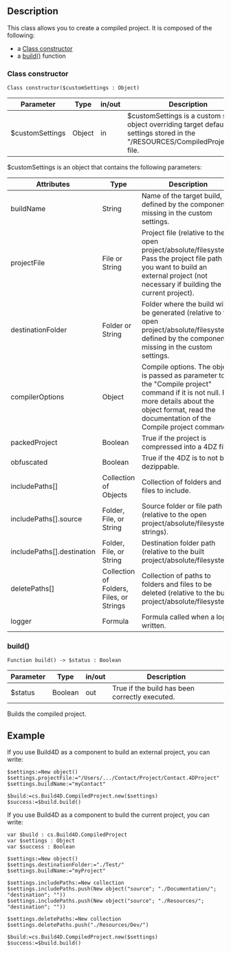 <!-- Type your summary here -->
## Description

This class allows you to create a compiled project. It is composed of the following:

* a [Class constructor](#class-constructor)
* a [build()](#build) function

### Class constructor

```4D
Class constructor($customSettings : Object)
```
| Parameter | Type | in/out | Description |
|---|---|---|---|
| $customSettings | Object | in | $customSettings is a custom settings object overriding target default settings stored in the "/RESOURCES/CompiledProject.json" file. |

$customSettings is an object that contains the following parameters:

| Attributes | Type | Description |
|---|---|---|        
|buildName | String | Name of the target build, defined by the component if missing in the custom settings.|
|projectFile | File or String | Project file (relative to the open project/absolute/filesystem). Pass the project file path if you want to build an external project (not necessary if building the current project).|
|destinationFolder | Folder or String | Folder where the build will be generated (relative to the open project/absolute/filesystem), defined by the component if missing in the custom settings.|
|compilerOptions | Object | Compile options. The object is passed as parameter to the "Compile project" command if it is not null. For more details about the object format, read the documentation of the Compile project command.|
|packedProject | Boolean | True if the project is compressed into a 4DZ file.|
|obfuscated | Boolean | True if the 4DZ is to not be dezippable.|
|includePaths[] | Collection of Objects | Collection of folders and files to include.|
|includePaths[].source | Folder, File, or String | Source folder or file path (relative to the open project/absolute/filesystem strings).|
|includePaths[].destination | Folder, File, or String | Destination folder path (relative to the built project/absolute/filesystem).|
|deletePaths[] | Collection of Folders, Files, or Strings | Collection of paths to folders and files to be deleted (relative to the built project/absolute/filesystem).|
|logger | Formula | Formula called when a log is written.|

### build()

```4D
Function build() -> $status : Boolean
```
| Parameter | Type | in/out | Description |
|---|---|---|---|
| $status | Boolean | out | True if the build has been correctly executed. |

Builds the compiled project.

## Example


If you use Build4D as a component to build an external project, you can write: 

```4D
$settings:=New object()
$settings.projectFile:="/Users/.../Contact/Project/Contact.4DProject"
$settings.buildName:="myContact"

$build:=cs.Build4D.CompiledProject.new($settings)
$success:=$build.build()
```

If you use Build4D as a component to build the current project, you can write:

```4D
var $build : cs.Build4D.CompiledProject
var $settings : Object
var $success : Boolean

$settings:=New object()
$settings.destinationFolder:="./Test/"
$settings.buildName:="myProject"

$settings.includePaths:=New collection
$settings.includePaths.push(New object("source"; "./Documentation/"; "destination"; ""))
$settings.includePaths.push(New object("source"; "./Resources/"; "destination"; ""))

$settings.deletePaths:=New collection
$settings.deletePaths.push("./Resources/Dev/")

$build:=cs.Build4D.CompiledProject.new($settings)
$success:=$build.build()
```
